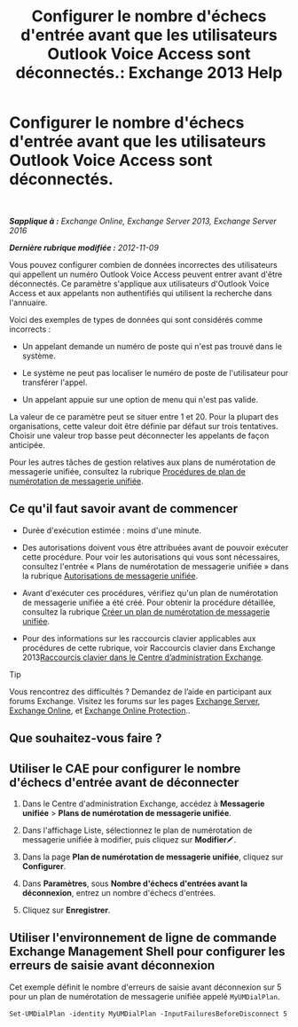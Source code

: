 ﻿---
title: "Configurer le nombre d'échecs d'entrée avant que les utilisateurs Outlook Voice Access sont déconnectés.: Exchange 2013 Help"
TOCTitle: Configurer le nombre d'échecs d'entrée avant que les utilisateurs Outlook Voice Access sont déconnectés.
ms:assetid: 64c13d17-a26a-4c9b-b495-bd69c716456a
ms:mtpsurl: https://technet.microsoft.com/fr-fr/library/Ee423547(v=EXCHG.150)
ms:contentKeyID: 50478288
ms.date: 05/23/2018
mtps_version: v=EXCHG.150
ms.translationtype: MT
---

# Configurer le nombre d'échecs d'entrée avant que les utilisateurs Outlook Voice Access sont déconnectés.

 

_**Sapplique à :** Exchange Online, Exchange Server 2013, Exchange Server 2016_

_**Dernière rubrique modifiée :** 2012-11-09_

Vous pouvez configurer combien de données incorrectes des utilisateurs qui appellent un numéro Outlook Voice Access peuvent entrer avant d'être déconnectés. Ce paramètre s'applique aux utilisateurs d'Outlook Voice Access et aux appelants non authentifiés qui utilisent la recherche dans l'annuaire.

Voici des exemples de types de données qui sont considérés comme incorrects :

  - Un appelant demande un numéro de poste qui n'est pas trouvé dans le système.

  - Le système ne peut pas localiser le numéro de poste de l'utilisateur pour transférer l'appel.

  - Un appelant appuie sur une option de menu qui n'est pas valide.

La valeur de ce paramètre peut se situer entre 1 et 20. Pour la plupart des organisations, cette valeur doit être définie par défaut sur trois tentatives. Choisir une valeur trop basse peut déconnecter les appelants de façon anticipée.

Pour les autres tâches de gestion relatives aux plans de numérotation de messagerie unifiée, consultez la rubrique [Procédures de plan de numérotation de messagerie unifiée](um-dial-plan-procedures-exchange-2013-help.md).

## Ce qu'il faut savoir avant de commencer

  - Durée d'exécution estimée : moins d'une minute.

  - Des autorisations doivent vous être attribuées avant de pouvoir exécuter cette procédure. Pour voir les autorisations qui vous sont nécessaires, consultez l'entrée « Plans de numérotation de messagerie unifiée » dans la rubrique [Autorisations de messagerie unifiée](unified-messaging-permissions-exchange-2013-help.md).

  - Avant d'exécuter ces procédures, vérifiez qu'un plan de numérotation de messagerie unifiée a été créé. Pour obtenir la procédure détaillée, consultez la rubrique [Créer un plan de numérotation de messagerie unifiée](create-a-um-dial-plan-exchange-2013-help.md).

  - Pour des informations sur les raccourcis clavier applicables aux procédures de cette rubrique, voir Raccourcis clavier dans Exchange 2013[Raccourcis clavier dans le Centre d’administration Exchange](keyboard-shortcuts-in-the-exchange-admin-center-exchange-online-protection-help.md).

> [!TIP]
> Vous rencontrez des difficultés ? Demandez de l’aide en participant aux forums Exchange. Visitez les forums sur les pages <a href="https://go.microsoft.com/fwlink/p/?linkid=60612">Exchange Server</a>, <a href="https://go.microsoft.com/fwlink/p/?linkid=267542">Exchange Online</a>, et <a href="https://go.microsoft.com/fwlink/p/?linkid=285351">Exchange Online Protection</a>..


## Que souhaitez-vous faire ?

## Utiliser le CAE pour configurer le nombre d'échecs d'entrée avant de déconnecter

1.  Dans le Centre d'administration Exchange, accédez à **Messagerie unifiée** \> **Plans de numérotation de messagerie unifiée**.

2.  Dans l'affichage Liste, sélectionnez le plan de numérotation de messagerie unifiée à modifier, puis cliquez sur **Modifier**![Icône Modifier](images/Bb124582.6f53ccb2-1f13-4c02-bea0-30690e6ea71d(EXCHG.150).gif "Icône Modifier").

3.  Dans la page **Plan de numérotation de messagerie unifiée**, cliquez sur **Configurer**.

4.  Dans **Paramètres**, sous **Nombre d'échecs d'entrées avant la déconnexion**, entrez un nombre d'échecs d'entrées.

5.  Cliquez sur **Enregistrer**.

## Utiliser l'environnement de ligne de commande Exchange Management Shell pour configurer les erreurs de saisie avant déconnexion

Cet exemple définit le nombre d'erreurs de saisie avant déconnexion sur 5 pour un plan de numérotation de messagerie unifiée appelé `MyUMDialPlan`.

    Set-UMDialPlan -identity MyUMDialPlan -InputFailuresBeforeDisconnect 5


